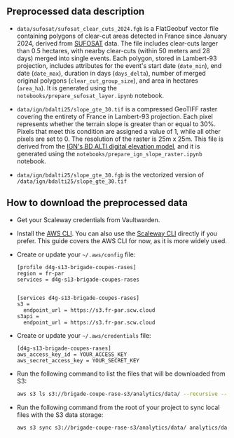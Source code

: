 ## Preprocessed data description

- `data/sufosat/sufosat_clear_cuts_2024.fgb` is a FlatGeobuf vector file containing polygons of clear-cut areas detected in France since January 2024, derived from [SUFOSAT](https://ee-sufosatclearcuts.projects.earthengine.app/view/sufosat-clearcuts-fr) data. The file includes clear-cuts larger than 0.5 hectares, with nearby clear-cuts (within 50 meters and 28 days) merged into single events. Each polygon, stored in Lambert-93 projection, includes attributes for the event's start date (`date_min`), end date (`date_max`), duration in days (`days_delta`), number of merged original polygons (`clear_cut_group_size`), and area in hectares (`area_ha`). It is generated using the `notebooks/prepare_sufosat_layer.ipynb` notebook.

- `data/ign/bdalti25/slope_gte_30.tif` is a compressed GeoTIFF raster covering the entirety of France in Lambert-93 projection. Each pixel represents whether the terrain slope is greater than or equal to 30%. Pixels that meet this condition are assigned a value of 1, while all other pixels are set to 0. The resolution of the raster is 25m x 25m. This file is derived from the [IGN's BD ALTI digital elevation model](https://geoservices.ign.fr/bdalti), and it is generated using the `notebooks/prepare_ign_slope_raster.ipynb` notebook.

- `data/ign/bdalti25/slope_gte_30.fgb` is the vectorized version of `/data/ign/bdalti25/slope_gte_30.tif`

## How to download the preprocessed data

- Get your Scaleway credentials from Vaultwarden.

- Install the [AWS CLI](https://docs.aws.amazon.com/cli/latest/userguide/getting-started-install.html#getting-started-install-instructions).
  You can also use the [Scaleway CLI](https://www.scaleway.com/en/cli/) directly if you prefer.
  This guide covers the AWS CLI for now, as it is more widely used.

- Create or update your `~/.aws/config` file:

  ```
  [profile d4g-s13-brigade-coupes-rases]
  region = fr-par
  services = d4g-s13-brigade-coupes-rases


  [services d4g-s13-brigade-coupes-rases]
  s3 =
    endpoint_url = https://s3.fr-par.scw.cloud
  s3api =
    endpoint_url = https://s3.fr-par.scw.cloud
  ```

- Create or update your `~/.aws/credentials` file:

  ```
  [d4g-s13-brigade-coupes-rases]
  aws_access_key_id = YOUR_ACCESS_KEY
  aws_secret_access_key = YOUR_SECRET_KEY
  ```

- Run the following command to list the files that will be downloaded from S3:

  ```bash
  aws s3 ls s3://brigade-coupe-rase-s3/analytics/data/ --recursive --profile d4g-s13-brigade-coupes-rases
  ```

- Run the following command from the root of your project to sync local files with the S3 data storage:

  ```bash
  aws s3 sync s3://brigade-coupe-rase-s3/analytics/data/ analytics/data/ --exact-timestamps --profile d4g-s13-brigade-coupes-rases
  ```
